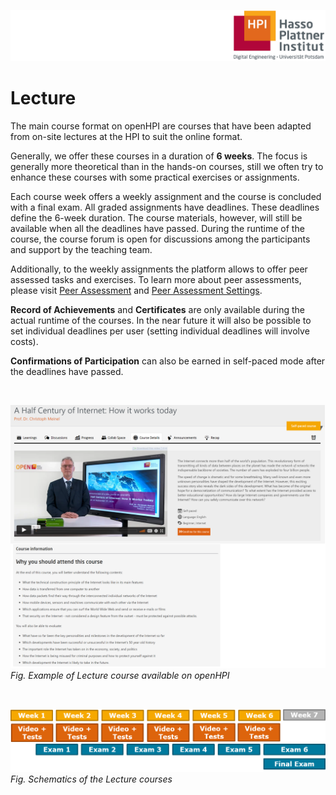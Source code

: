 ![HPI Logo](../../../img/HPI_Logo.png)

# Lecture

The main course format on openHPI are courses that have been adapted from on-site lectures at the HPI to suit the online format.

Generally, we offer these courses in a duration of **6 weeks**. The focus is generally more theoretical than in the hands-on courses, still we often try to enhance these courses with some practical exercises or assignments.  

Each course week offers a weekly assignment and the course is concluded with a final exam. 
All graded assignments have deadlines. These deadlines define the 6-week duration. The course materials, however, will still be available when all the deadlines have passed. During the runtime of the course, the course forum is open for discussions among the participants and support by the teaching team. 

Additionally, to the weekly assignments the platform allows to offer peer assessed tasks and exercises. To learn more about peer assessments, please visit [Peer Assessment](https://teachingteamguidelines.readthedocs.io/#features/itemtypes/peerassessment/) and [Peer Assessment Settings](https://teachingteamguidelines.readthedocs.io/#courseadministration/addcontent/learningunits/peerassessment/).  

**Record of Achievements** and **Certificates** are only available during the actual runtime of the courses. In the near future it will also be possible to set individual deadlines per user (setting individual deadlines will involve costs).

**Confirmations of Participation** can also be earned in self-paced mode after the deadlines have passed. 


<br>  

![lecture course](../../../img/bestpractices/projectmanagement/lecture_course.png)  
*Fig. Example of Lecture course available on openHPI*  

<br>

![lecture](../../../img/bestpractices/projectmanagement/lectures.png)  
*Fig. Schematics of the Lecture courses*
